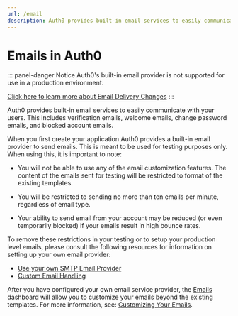 ```yaml
---
url: /email
description: Auth0 provides built-in email services to easily communicate with your users.
---
```


# Emails in Auth0

::: panel-danger Notice
Auth0's built-in email provider is not supported for use in a production environment. 

[Click here to learn more about Email Delivery Changes](/migrations#email-delivery-changes)
:::

Auth0 provides built-in email services to easily communicate with your users. This includes verification emails, welcome emails, change password emails, and blocked account emails.

When you first create your application Auth0 provides a built-in email provider to send emails. This is meant to be used for testing purposes only. When using this, it is important to note:

* You will not be able to use any of the email customization features. The content of the emails sent for testing will be restricted to format of the existing templates.

* You will be restricted to sending no more than ten emails per minute, regardless of email type. 

* Your ability to send email from your account may be reduced (or even temporarily blocked) if your emails result in high bounce rates. 

To remove these restrictions in your testing or to setup your production level emails, please consult the following resources for information on setting up your own email provider:

* [Use your own SMTP Email Provider](/email/providers)
* [Custom Email Handling](/email/custom)

After you have configured your own email service provider, the [Emails](${uiURL}/#/emails) dashboard will allow you to customize your emails beyond the existing templates. For more information, see: [Customizing Your Emails](/email/templates).
